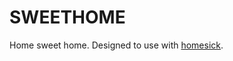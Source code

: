 SWEETHOME
=========

Home sweet home. Designed to use with [homesick](https://github.com/technicalpickles/homesick).
